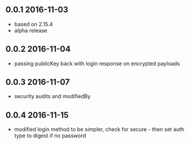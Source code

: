 0.0.1 2016-11-03
----------------

 - based on 2.15.4
 - alpha release 
 
0.0.2 2016-11-04
----------------

 - passing publicKey back with login response on encrypted payloads
 
 0.0.3 2016-11-07
 ----------------
 
  - security audits and modifiedBy
  
  0.0.4 2016-11-15
  ---------------
  
  - modified login method to be simpler, check for secure - then set auth type to digest if no password

